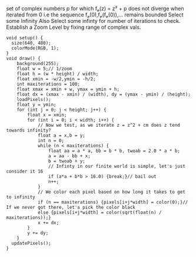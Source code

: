 set of complex numbers p for which
	fₚ(z) = z² + p
	does not diverge when iterated from 0
	i.e the sequence fₚ(0),fₚ(fₚ(0)),... remains bounded
Select some Infinity
Also Select some infinty for number of iterations to check.
Establish a Zoom Level by fixing range of complex vals.





```
void setup() {
  size(640, 480);
  colorMode(RGB, 1);
}
void draw() {
	background(255);
	float w = 5;// 1/zoom
	float h = (w * height) / width;
	float xmin = -w/2,ymin = -h/2;
	int maxiterations = 100;
	float xmax = xmin + w, ymax = ymin + h;
	float dx = (xmax - xmin) / (width), dy = (ymax - ymin) / (height);
	loadPixels();
	float y = ymin;
	for (int j = 0; j < height; j++) {
		float x = xmin;
		for (int i = 0; i < width; i++) {
			// Now we test, as we iterate z = z^2 + cm does z tend towards infinity?
			float a = x,b = y;
			int n = 0;
			while (n < maxiterations) {
				float aa = a * a, bb = b * b, twoab = 2.0 * a * b;
				a = aa - bb + x;
				b = twoab + y;
				// Infinty in our finite world is simple, let's just consider it 16
				if (a*a + b*b > 16.0) {break;}// bail out
				n++;
			}
			// We color each pixel based on how long it takes to get to infinity
			if (n == maxiterations) {pixels[i+j*width] = color(0);}// If we never got there, let's pick the color black
			else {pixels[i+j*width] = color(sqrt(float(n) / maxiterations));}
			x += dx;
		}
		y += dy;
	}
  updatePixels();
}
```